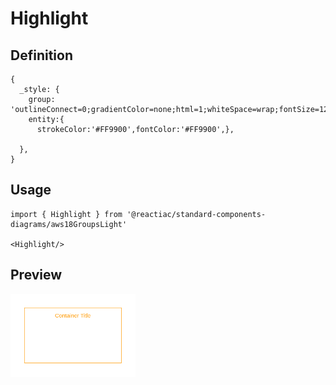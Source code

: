 # Highlight

## Definition

```
{
  _style: {
    group: 'outlineConnect=0;gradientColor=none;html=1;whiteSpace=wrap;fontSize=12;fontStyle=0;strokeColor=#FF9900;fillColor=none;verticalAlign=top;align=center;fontColor=#FF9900;dashed=0;spacingTop=3;',
    entity:{
      strokeColor:'#FF9900',fontColor:'#FF9900',},
    
  },
}
```

## Usage

```
import { Highlight } from '@reactiac/standard-components-diagrams/aws18GroupsLight'

<Highlight/>
```

## Preview

<img src="./highlight.png" width="200"/>
